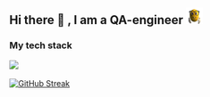 ## Hi there 👋 , I am a QA-engineer <img src="media/gifEmoji.gif" width="30" height="30"/>

### My tech stack 


![](https://github-profile-summary-cards.vercel.app/api/cards/profile-details?username=Safonov-qa&theme=solarized_dark)

[![GitHub Streak](https://streak-stats.demolab.com/?user=Safonov-qa)](https://git.io/streak-stats)



<!--
**Safonov-qa/Safonov-qa** is a ✨ _special_ ✨ repository because its `README.md` (this file) appears on your GitHub profile.

Here are some ideas to get you started:

- 🔭 I’m currently working on ...
- 🌱 I’m currently learning ...
- 👯 I’m looking to collaborate on ...
- 🤔 I’m looking for help with ...
- 💬 Ask me about ...
- 📫 How to reach me: ...
- 😄 Pronouns: ...
- ⚡ Fun fact: ...
-->
